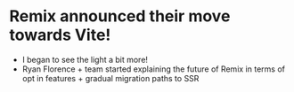 # Remix announced their move towards Vite!

- I began to see the light a bit more!
- Ryan Florence + team started explaining the future of Remix in terms of opt in features + gradual migration paths to SSR
